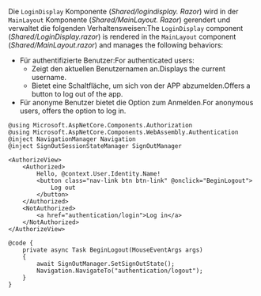 <span data-ttu-id="3b209-101">Die `LoginDisplay` Komponente (*Shared/logindisplay. Razor*) wird in der `MainLayout` Komponente (*Shared/MainLayout. Razor*) gerendert und verwaltet die folgenden Verhaltensweisen:</span><span class="sxs-lookup"><span data-stu-id="3b209-101">The `LoginDisplay` component (*Shared/LoginDisplay.razor*) is rendered in the `MainLayout` component (*Shared/MainLayout.razor*) and manages the following behaviors:</span></span>

* <span data-ttu-id="3b209-102">Für authentifizierte Benutzer:</span><span class="sxs-lookup"><span data-stu-id="3b209-102">For authenticated users:</span></span>
  * <span data-ttu-id="3b209-103">Zeigt den aktuellen Benutzernamen an.</span><span class="sxs-lookup"><span data-stu-id="3b209-103">Displays the current username.</span></span>
  * <span data-ttu-id="3b209-104">Bietet eine Schaltfläche, um sich von der APP abzumelden.</span><span class="sxs-lookup"><span data-stu-id="3b209-104">Offers a button to log out of the app.</span></span>
* <span data-ttu-id="3b209-105">Für anonyme Benutzer bietet die Option zum Anmelden.</span><span class="sxs-lookup"><span data-stu-id="3b209-105">For anonymous users, offers the option to log in.</span></span>

```razor
@using Microsoft.AspNetCore.Components.Authorization
@using Microsoft.AspNetCore.Components.WebAssembly.Authentication
@inject NavigationManager Navigation
@inject SignOutSessionStateManager SignOutManager

<AuthorizeView>
    <Authorized>
        Hello, @context.User.Identity.Name!
        <button class="nav-link btn btn-link" @onclick="BeginLogout">
            Log out
        </button>
    </Authorized>
    <NotAuthorized>
        <a href="authentication/login">Log in</a>
    </NotAuthorized>
</AuthorizeView>

@code {
    private async Task BeginLogout(MouseEventArgs args)
    {
        await SignOutManager.SetSignOutState();
        Navigation.NavigateTo("authentication/logout");
    }
}
```
